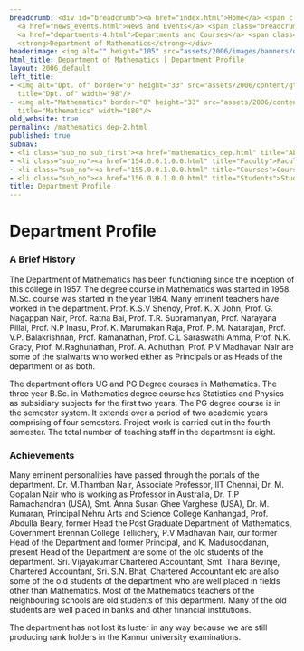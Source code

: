 ```yaml
---
breadcrumb: <div id="breadcrumb"><a href="index.html">Home</a> <span class="breadcrumb_spacer">&gt;</span>
  <a href="news_events.html">News and Events</a> <span class="breadcrumb_spacer">&gt;</span>
  <a href="departments-4.html">Departments and Courses</a> <span class="breadcrumb_spacer">&gt;</span>
  <strong>Department of Mathematics</strong></div>
headerimage: <img alt="" height="105" src="assets/2006/images/banners/departments.jpg" width="472"/>
html_title: Department of Mathematics | Department Profile
layout: 2006_default
left_title:
- <img alt="Dpt. of" border="0" height="33" src="assets/2006/content/gt/fcb6421c7c62628408190d4ca84029e5.png"
  title="Dpt. of" width="98"/>
- <img alt="Mathematics" border="0" height="33" src="assets/2006/content/gt/3698bdf3d9248d5ae202f87b14d7f776.png"
  title="Mathematics" width="180"/>
old_website: true
permalink: /mathematics_dep-2.html
published: true
subnav:
- <li class="sub_no sub_first"><a href="mathematics_dep.html" title="About">About</a></li>
- <li class="sub_no"><a href="154.0.0.1.0.0.html" title="Faculty">Faculty</a></li>
- <li class="sub_no"><a href="155.0.0.1.0.0.html" title="Courses">Courses</a></li>
- <li class="sub_no"><a href="156.0.0.1.0.0.html" title="Students">Students</a></li>
title: Department Profile
---
```


# Department Profile

### A Brief History

The Department of Mathematics has been functioning since the inception of this
college in 1957. The degree course in Mathematics was started in 1958. M.Sc.
course was started in the year 1984. Many eminent teachers have worked in the
department. Prof. K.S.V Shenoy, Prof. K. X John, Prof. G. Nagappan Nair, Prof.
Ratna Bai, Prof. T.R. Subramanyan, Prof. Narayana Pillai, Prof. N.P Inasu,
Prof. K. Marumakan Raja, Prof. P. M. Natarajan, Prof. V.P. Balakrishnan, Prof.
Ramanathan, Prof. C.L Saraswathi Amma, Prof. N.K. Gracy, Prof. M.Raghunathan,
Prof. A. Achuthan, Prof. P.V Madhavan Nair are some of the stalwarts who
worked either as Principals or as Heads of the department or as both.

The department offers UG and PG Degree courses in Mathematics. The three year
B.Sc. in Mathematics degree course has Statistics and Physics as subsidiary
subjects for the first two years. The PG degree course is in the semester
system. It extends over a period of two academic years comprising of four
semesters. Project work is carried out in the fourth semester. The total
number of teaching staff in the department is eight.

### Achievements

Many eminent personalities have passed through the portals of the department.
Dr. M.Thamban Nair, Associate Professor, IIT Chennai, Dr. M. Gopalan Nair who
is working as Professor in Australia, Dr. T.P Ramachandran (USA), Smt. Anna
Susan Ghee Varghese (USA), Dr. M. Kumaran, Principal Nehru Arts and Science
College Kanhangad, Prof. Abdulla Beary, former Head the Post Graduate
Department of Mathematics, Government Brennan College Tellichery, P.V Madhavan
Nair, our former Head of the Department and former Principal, and K.
Madusoodanan, present Head of the Department are some of the old students of
the department. Sri. Vijayakumar Chartered Accountant, Smt. Thara Bevinje,
Chartered Accountant, Sri. S.N. Bhat, Chartered Accountant etc are also some
of the old students of the department who are well placed in fields other than
Mathematics. Most of the Mathematics teachers of the neighbouring schools are
old students of this department. Many of the old students are well placed in
banks and other financial institutions.  
  
The department has not lost its luster in any way because we are still
producing rank holders in the Kannur university examinations.